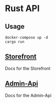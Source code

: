 # Rust API

## Usage
```shell
docker-compose up -d
cargo run
```

## [Storefront]("https://github.com/philipphermes/rust-api/blob/main/README/storefront.md")
Docs for the Storefront

## [Admin-Api]("https://github.com/philipphermes/rust-api/blob/main/README/admin-api.md")
Docs for the Admin-Api